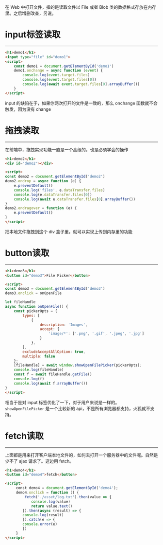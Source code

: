 在 Web 中打开文件，指的是读取文件以 File 或者 Blob 类的数据格式存放在内存里。之后增删改查，另说。

# input标签读取
___

```html
<h1>demo1</h1>
<input type="file" id="demo1">
<script>
	const demo1 = document.getElementById('demo1')
	demo1.onchange = async function (event) {
		console.log(event.target.files)
		console.log(event.target.files[0])
		console.log(await event.target.files[0].arrayBuffer())
	}
</script>
```
input 的缺陷在于，如果你两次打开的文件是一致的，那么 onchange 函数就不会触发，因为没有 change

# 拖拽读取
___
在前端中，拖拽实现功能一直是一个高级的，也是必须学会的操作

```html
<h1>demo2</h1>
<div id="demo2"></div>

<script>
const demo2 = document.getElementById('demo2')
demo2.ondrop = async function (e) {
	e.preventDefault()
	console.log('files', e.dataTransfer.files)
	console.log(e.dataTransfer.files[0])
	console.log(await e.dataTransfer.files[0].arrayBuffer())
}
demo2.ondragover = function (e) {
	e.preventDefault()
}
</script>
```

把本地文件拖拽到这个 div 盒子里，就可以实现上传到内存里的功能

# button读取
___

```html
<h1>demo3</h1>
<button id="demo3">File Picker</button>

<script>
const demo3 = document.getElementById('demo3')
demo3.onclick = onOpenFile

let fileHandle
async function onOpenFile() {
	const pickerOpts = {
		types: [
			{
				description: 'Images',
				accept: {
					'image/*': ['.png', '.gif', '.jpeg', '.jpg']
				}
			},
		],
		excludeAcceptAllOption: true,
		multiple: false
	};
	[fileHandle] = await window.showOpenFilePicker(pickerOpts);
	console.log(fileHandle)
	const f = await fileHandle.getFile()
	console.log(f)
	console.log(await f.arrayBuffer())
}
</script>
```

相当于是对 input 标签优化了一下，对于用户来说是一样的。`showOpenFilePicker` 是一个比较新的 api，不是所有浏览器都支持，火狐就不支持。

# fetch读取
___
上面都是用来打开客户端本地文件的，如何去打开一个服务器中的文件呢。自然是少不了 ajax 请求了。这边用 fetch。

```html
<h1>demo4</h1>
<button id="demo4">fetch</button>

<script>
	 const demo4 = document.getElementById('demo4');
	 demo4.onclick = function () {
		 fetch('./asset/log.txt').then(value => {
			console.log(value)
			return value.text()
		}).then(async (result) => {
		console.log(result)
		}).catch(e => {
		console.error(e)
		})
	 }
</script>
```
